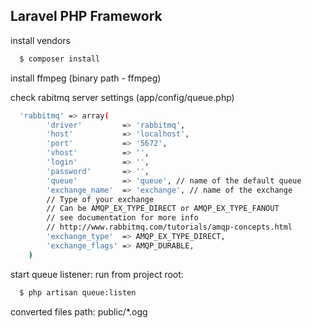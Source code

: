 ## Laravel PHP Framework

install vendors
```sh
  $ composer install
```
install ffmpeg (binary path - ffmpeg)

check rabitmq server settings (app/config/queue.php)

```sh
  'rabbitmq' => array(
        'driver'         => 'rabbitmq',
        'host'           => 'localhost',
        'port'           => '5672',
        'vhost'          => '',
        'login'          => '',
        'password'       => '',
        'queue'          => 'queue', // name of the default queue
        'exchange_name'  => 'exchange', // name of the exchange
        // Type of your exchange
        // Can be AMQP_EX_TYPE_DIRECT or AMQP_EX_TYPE_FANOUT
        // see documentation for more info
        // http://www.rabbitmq.com/tutorials/amqp-concepts.html
        'exchange_type'  => AMQP_EX_TYPE_DIRECT,
        'exchange_flags' => AMQP_DURABLE,
    )
```
start queue listener: run from project root:

```sh
  $ php artisan queue:listen
```

converted files path: public/*.ogg